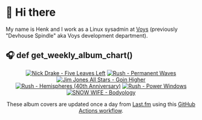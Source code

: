 # 👋 Hi there

My name is Henk and I work as a Linux sysadmin at <a href="https://www.voys.co/about/">Voys</a> (previously "Devhouse Spindle" aka Voys development department).

## 🎧 def get_weekly_album_chart()
<!-- lastfm -->
<p align="center"><a href="https://www.last.fm/music/Nick+Drake/Five+Leaves+Left"><img src="https://lastfm.freetls.fastly.net/i/u/64s/eb968db6df642125c2cec2d2b0042187.png" title="Nick Drake - Five Leaves Left"></a> <a href="https://www.last.fm/music/Rush/Permanent+Waves"><img src="https://lastfm.freetls.fastly.net/i/u/64s/6d916b0f8ba33504b961628197a63ee7.jpg" title="Rush - Permanent Waves"></a> <a href="https://www.last.fm/music/Jim+Jones+All+Stars/Goin+Higher"><img src="https://lastfm.freetls.fastly.net/i/u/64s/f7f5ff97e7e4ea0cb872841d30599749.jpg" title="Jim Jones All Stars - Goin Higher"></a> <a href="https://www.last.fm/music/Rush/Hemispheres+(40th+Anniversary)"><img src="https://lastfm.freetls.fastly.net/i/u/64s/51ae4f1fa301f667ee7583378c8ca48d.jpg" title="Rush - Hemispheres (40th Anniversary)"></a> <a href="https://www.last.fm/music/Rush/Power+Windows"><img src="https://lastfm.freetls.fastly.net/i/u/64s/6ae74454e65938964b3972f195e66ded.jpg" title="Rush - Power Windows"></a> <a href="https://www.last.fm/music/SNOW+WIFE/Bodyology"><img src="https://lastfm.freetls.fastly.net/i/u/64s/54ace487d8a5aa717310439df0dba770.jpg" title="SNOW WIFE - Bodyology"></a> </p>

<p align="center">These album covers are updated once a day from <a href="https://www.last.fm/user/hbokh">Last.fm</a> using this <a href="https://github.com/marketplace/actions/lastfm-to-markdown">GitHub Actions workflow</a>.</p>
